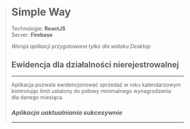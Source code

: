 > 
> # Simple Way
> 
> Technologie:    **ReactJS**  
> Server:         **Firebase**
> 
> _Wersja aplikacji przygotowana tylko dla widoku Desktop_
> 
> ## Ewidencja dla działalności nierejestrowalnej
> ___
> Aplikacja pozwala ewidencjonować sprzedaż w roku kalendarzowym    
> kontrolując limit ustalony do połowy minimalnego wynagrodzenia   
> dla danego miesiąca.
> 
> ### _Aplikacja uaktualniania sukcesywnie_
> 
> ___

